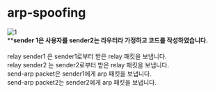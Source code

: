 # arp-spoofing
![1](https://user-images.githubusercontent.com/60957575/89712106-a9e17380-d9c9-11ea-80f9-3e6d9729d206.PNG)
<br>
****************sender 1은 사용자를 sender2는 라우터라 가정하고 코드를 작성하였습니다.**************
<Br>
<br>
relay sender1 은 sender1로부터 받은 relay 패킷을 보냅니다.<br>
relay sender2 는 sender2로부터 받은 relay 패킷을 보냅니다.
<br>
send-arp packet은 sender1에게 arp 패킷을 보냅니다.<br>
send-arp packet2는 sender2에게 arp 패킷을 보냅니다.<br>


